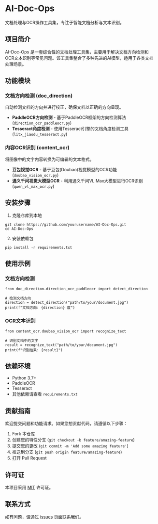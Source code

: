 # AI-Doc-Ops

文档处理与OCR操作工具集，专注于智能文档分析与文本识别。

## 项目简介

AI-Doc-Ops 是一套综合性的文档处理工具集，主要用于解决文档方向检测和OCR文本识别等常见问题。该工具集整合了多种先进的AI模型，适用于各类文档处理场景。

## 功能模块

### 文档方向检测 (doc_direction)

自动检测文档的方向并进行校正，确保文档以正确的方向呈现。

- **PaddleOCR方向检测** - 基于PaddleOCR框架的方向检测算法 (`direction_ocr_paddleocr.py`)
- **Tesseract角度检测** - 使用Tesseract引擎的文档角度检测工具 (`litx_jiaodu_tesseract.py`)

### 内容OCR识别 (content_ocr)

将图像中的文字内容转换为可编辑的文本格式。

- **豆包视觉OCR** - 基于豆包(Doubao)视觉模型的OCR功能 (`doubao_vision_ocr.py`)
- **通义千问视觉大模型OCR** - 利用通义千问VL Max大模型进行OCR识别 (`qwen_vl_max_ocr.py`)

## 安装步骤

1. 克隆仓库到本地

```
git clone https://github.com/yourusername/AI-Doc-Ops.git
cd AI-Doc-Ops
```

2. 安装依赖包

```
pip install -r requirements.txt
```

## 使用示例

### 文档方向检测

```
from doc_direction.direction_ocr_paddleocr import detect_direction

# 检测文档方向
direction = detect_direction("path/to/your/document.jpg")
print(f"文档方向: {direction} 度")
```

### OCR文本识别

```
from content_ocr.doubao_vision_ocr import recognize_text

# 识别文档中的文字
result = recognize_text("path/to/your/document.jpg")
print(f"识别结果: {result}")
```

## 依赖环境

- Python 3.7+
- PaddleOCR
- Tesseract
- 其他依赖请查看 `requirements.txt`

## 贡献指南

欢迎提交问题和功能请求。如果您想贡献代码，请遵循以下步骤：

1. Fork 本仓库
2. 创建您的特性分支 (`git checkout -b feature/amazing-feature`)
3. 提交您的更改 (`git commit -m 'Add some amazing feature'`)
4. 推送到分支 (`git push origin feature/amazing-feature`)
5. 打开 Pull Request

## 许可证

本项目采用 [MIT](LICENSE) 许可证。

## 联系方式

如有问题，请通过 [issues](https://github.com/yourusername/AI-Doc-Ops/issues) 页面联系我们。

